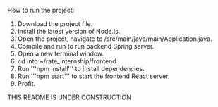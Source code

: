 How to run the project:

1. Download the project file.
2. Install the latest version of Node.js. 
3. Open the project, navigate to /src/main/java/main/Application.java.
4. Compile and run to run backend Spring server.
5. Open a new terminal window.
6. cd into ~/rate_internship/frontend
7. Run '''npm install''' to install dependencies.
8. Run '''npm start''' to start the frontend React server.
9. Profit.


THIS README IS UNDER CONSTRUCTION
